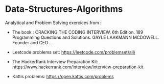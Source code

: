 # Data-Structures-Algorithms
Analytical and Problem Solving exercices from :

  * The book : CRACKING THE CODING INTERVIEW. 
    6th Edition. 
    189 Programming Questions and Solutions. 
    GAYLE LAAKMANN MCDOWELL. Founder and CEO ..
    
  * Leetcode problems set:
    https://leetcode.com/problemset/all/
  
  * The HackerRank Interview Preparation Kit:
    https://www.hackerrank.com/interview/interview-preparation-kit
    
  * Kattis problems:
    https://open.kattis.com/problems
